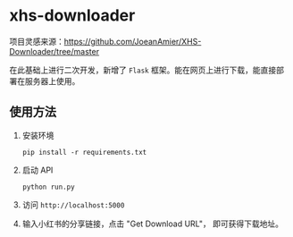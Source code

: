 # xhs-downloader

项目灵感来源：https://github.com/JoeanAmier/XHS-Downloader/tree/master

在此基础上进行二次开发，新增了 `Flask` 框架。能在网页上进行下载，能直接部署在服务器上使用。


## 使用方法

1. 安装环境
    ```shell
    pip install -r requirements.txt
    ```

2. 启动 API
   ```shell
   python run.py 
   ```

3. 访问 `http://localhost:5000`
4. 输入小红书的分享链接，点击 "Get Download URL"， 即可获得下载地址。